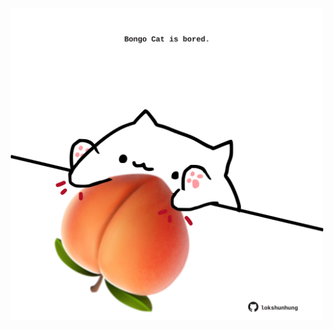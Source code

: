 <!-- built at 09/04/2021, 03:09:35 UTC -->
<p align="center">
  <img width="500" height="500" src="./ReadmeImage.svg">
</p>
